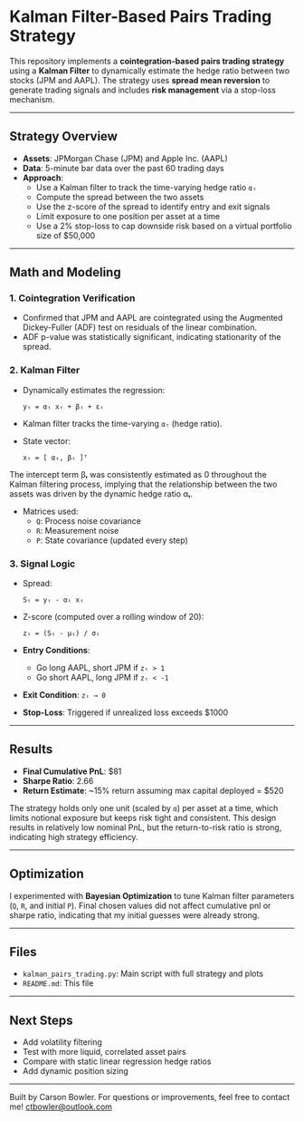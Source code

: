# Kalman Filter-Based Pairs Trading Strategy

This repository implements a **cointegration-based pairs trading strategy** using a **Kalman Filter** to dynamically estimate the hedge ratio between two stocks (JPM and AAPL). The strategy uses **spread mean reversion** to generate trading signals and includes **risk management** via a stop-loss mechanism.

---

## Strategy Overview

- **Assets**: JPMorgan Chase (JPM) and Apple Inc. (AAPL)
- **Data**: 5-minute bar data over the past 60 trading days
- **Approach**:
  - Use a Kalman filter to track the time-varying hedge ratio `αₜ`
  - Compute the spread between the two assets
  - Use the z-score of the spread to identify entry and exit signals
  - Limit exposure to one position per asset at a time
  - Use a 2% stop-loss to cap downside risk based on a virtual portfolio size of $50,000

---

## Math and Modeling

### 1. Cointegration Verification

- Confirmed that JPM and AAPL are cointegrated using the Augmented Dickey-Fuller (ADF) test on residuals of the linear combination.
- ADF p-value was statistically significant, indicating stationarity of the spread.

### 2. Kalman Filter

- Dynamically estimates the regression:

  `yₜ = αₜ xₜ + βₜ + εₜ`

- Kalman filter tracks the time-varying `αₜ` (hedge ratio).
- State vector:

  `xₜ = [ αₜ, βₜ ]ᵀ`

The intercept term βₜ was consistently estimated as 0 throughout the Kalman filtering process, implying that the relationship between the two assets was driven by the dynamic hedge ratio αₜ.

- Matrices used:
  - `Q`: Process noise covariance
  - `R`: Measurement noise
  - `P`: State covariance (updated every step)
  

### 3. Signal Logic

- Spread:

  `Sₜ = yₜ - αₜ xₜ`

- Z-score (computed over a rolling window of 20):

  `zₜ = (Sₜ - μₜ) / σₜ`

- **Entry Conditions**:
  - Go long AAPL, short JPM if `zₜ > 1`
  - Go short AAPL, long JPM if `zₜ < -1`

- **Exit Condition**: `zₜ → 0`
- **Stop-Loss**: Triggered if unrealized loss exceeds $1000

---

## Results

- **Final Cumulative PnL**: $81
- **Sharpe Ratio**: 2.66
- **Return Estimate**: ~15% return assuming max capital deployed = $520

The strategy holds only one unit (scaled by `α`) per asset at a time, which limits notional exposure but keeps risk tight and consistent. This design results in relatively low nominal PnL, but the return-to-risk ratio is strong, indicating high strategy efficiency.

---

## Optimization

I experimented with **Bayesian Optimization** to tune Kalman filter parameters (`Q`, `R`, and initial `P`). Final chosen values did not affect cumulative pnl or sharpe ratio, indicating that my initial guesses were already strong.

---

## Files

- `kalman_pairs_trading.py`: Main script with full strategy and plots
- `README.md`: This file

---

## Next Steps

- Add volatility filtering
- Test with more liquid, correlated asset pairs
- Compare with static linear regression hedge ratios
- Add dynamic position sizing

---



Built by Carson Bowler. For questions or improvements, feel free to contact me! ctbowler@outlook.com

